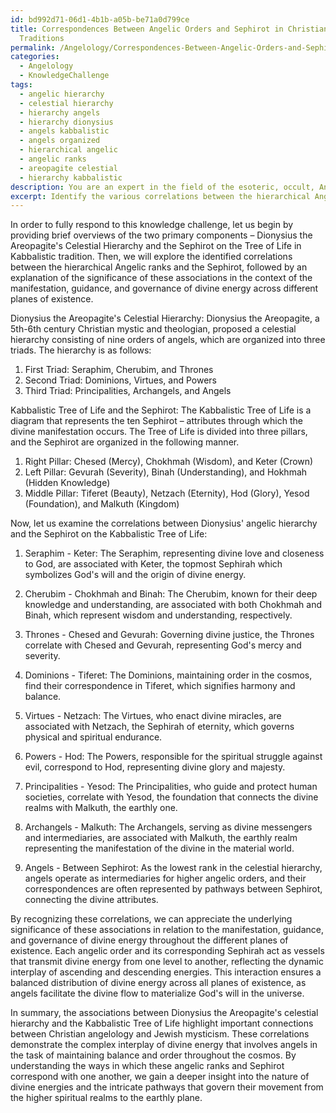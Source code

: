 ```yaml
---
id: bd992d71-06d1-4b1b-a05b-be71a0d799ce
title: Correspondences Between Angelic Orders and Sephirot in Christian and Kabbalistic
  Traditions
permalink: /Angelology/Correspondences-Between-Angelic-Orders-and-Sephirot-in-Christian-and-Kabbalistic-Traditions/
categories:
  - Angelology
  - KnowledgeChallenge
tags:
  - angelic hierarchy
  - celestial hierarchy
  - hierarchy angels
  - hierarchy dionysius
  - angels kabbalistic
  - angels organized
  - hierarchical angelic
  - angelic ranks
  - areopagite celestial
  - hierarchy kabbalistic
description: You are an expert in the field of the esoteric, occult, Angelology and Education. You are a writer of tests, challenges, books and deep knowledge on Angelology for initiates and students to gain deep insights and understanding from. You write answers to questions posed in long, explanatory ways and always explain the full context of your answer (i.e., related concepts, formulas, examples, or history), as well as the step-by-step thinking process you take to answer the challenges. Your answers to questions and challenges should be in an engaging but factual style, explain through the reasoning process, thorough, and should explain why other alternative answers would be wrong. Summarize the key themes, ideas, and conclusions at the end.
excerpt: Identify the various correlations between the hierarchical Angelic ranks found in Dionysius the Areopagite's Celestial Hierarchy and the Sephirot on the Tree of Life in Kabbalistic tradition, explaining the underlying significance of these associations in relation to the manifestation, guidance, and governance of the divine energy throughout the different planes of existence.
---
```

In order to fully respond to this knowledge challenge, let us begin by providing brief overviews of the two primary components – Dionysius the Areopagite's Celestial Hierarchy and the Sephirot on the Tree of Life in Kabbalistic tradition. Then, we will explore the identified correlations between the hierarchical Angelic ranks and the Sephirot, followed by an explanation of the significance of these associations in the context of the manifestation, guidance, and governance of divine energy across different planes of existence.

Dionysius the Areopagite's Celestial Hierarchy:
Dionysius the Areopagite, a 5th-6th century Christian mystic and theologian, proposed a celestial hierarchy consisting of nine orders of angels, which are organized into three triads. The hierarchy is as follows:
1. First Triad: Seraphim, Cherubim, and Thrones
2. Second Triad: Dominions, Virtues, and Powers
3. Third Triad: Principalities, Archangels, and Angels

Kabbalistic Tree of Life and the Sephirot:
The Kabbalistic Tree of Life is a diagram that represents the ten Sephirot – attributes through which the divine manifestation occurs. The Tree of Life is divided into three pillars, and the Sephirot are organized in the following manner.
1. Right Pillar: Chesed (Mercy), Chokhmah (Wisdom), and Keter (Crown)
2. Left Pillar: Gevurah (Severity), Binah (Understanding), and Hokhmah (Hidden Knowledge)
3. Middle Pillar: Tiferet (Beauty), Netzach (Eternity), Hod (Glory), Yesod (Foundation), and Malkuth (Kingdom)

Now, let us examine the correlations between Dionysius' angelic hierarchy and the Sephirot on the Kabbalistic Tree of Life:

1. Seraphim - Keter: The Seraphim, representing divine love and closeness to God, are associated with Keter, the topmost Sephirah which symbolizes God's will and the origin of divine energy.

2. Cherubim - Chokhmah and Binah: The Cherubim, known for their deep knowledge and understanding, are associated with both Chokhmah and Binah, which represent wisdom and understanding, respectively.

3. Thrones - Chesed and Gevurah: Governing divine justice, the Thrones correlate with Chesed and Gevurah, representing God's mercy and severity.

4. Dominions - Tiferet: The Dominions, maintaining order in the cosmos, find their correspondence in Tiferet, which signifies harmony and balance.

5. Virtues - Netzach: The Virtues, who enact divine miracles, are associated with Netzach, the Sephirah of eternity, which governs physical and spiritual endurance.

6. Powers - Hod: The Powers, responsible for the spiritual struggle against evil, correspond to Hod, representing divine glory and majesty.

7. Principalities - Yesod: The Principalities, who guide and protect human societies, correlate with Yesod, the foundation that connects the divine realms with Malkuth, the earthly one.

8. Archangels - Malkuth: The Archangels, serving as divine messengers and intermediaries, are associated with Malkuth, the earthly realm representing the manifestation of the divine in the material world.

9. Angels - Between Sephirot: As the lowest rank in the celestial hierarchy, angels operate as intermediaries for higher angelic orders, and their correspondences are often represented by pathways between Sephirot, connecting the divine attributes.

By recognizing these correlations, we can appreciate the underlying significance of these associations in relation to the manifestation, guidance, and governance of divine energy throughout the different planes of existence. Each angelic order and its corresponding Sephirah act as vessels that transmit divine energy from one level to another, reflecting the dynamic interplay of ascending and descending energies. This interaction ensures a balanced distribution of divine energy across all planes of existence, as angels facilitate the divine flow to materialize God's will in the universe.

In summary, the associations between Dionysius the Areopagite's celestial hierarchy and the Kabbalistic Tree of Life highlight important connections between Christian angelology and Jewish mysticism. These correlations demonstrate the complex interplay of divine energy that involves angels in the task of maintaining balance and order throughout the cosmos. By understanding the ways in which these angelic ranks and Sephirot correspond with one another, we gain a deeper insight into the nature of divine energies and the intricate pathways that govern their movement from the higher spiritual realms to the earthly plane.

